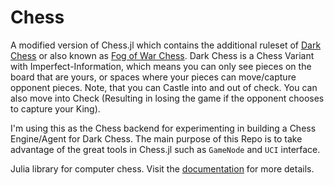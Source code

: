 # Chess


A modified version of Chess.jl which contains the additional ruleset of [Dark Chess](https://en.wikipedia.org/wiki/Dark_chess) or also known as [Fog of War Chess](https://www.chess.com/terms/fog-of-war-chess). Dark Chess is a Chess Variant with Imperfect-Information, which means you can only see pieces on the board that are yours, or spaces where your pieces can move/capture opponent pieces. Note, that you can Castle into and out of check. You can also move into Check (Resulting in losing the game if the opponent chooses to capture your King).

I'm  using this as the Chess backend for experimenting in building a Chess Engine/Agent for Dark Chess.
The main purpose of this Repo is to take advantage of the great tools in Chess.jl such as `GameNode` and `UCI` interface.  

 Julia library for computer chess. Visit the
[documentation](https://romstad.github.io/Chess.jl/dev/) for more details.

